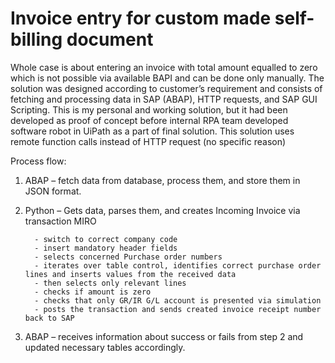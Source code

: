 # Invoice entry for custom made self-billing document

Whole case is about entering an invoice with total amount equalled to zero which is not possible via available BAPI and can be done only manually. The solution was designed according to customer’s requirement and consists of fetching and processing data in SAP (ABAP), HTTP requests, and SAP GUI Scripting.
This is my personal and working solution, but it had been developed as proof of concept before internal RPA team developed software robot in UiPath as a part of final solution. This solution uses remote function calls instead of HTTP request (no specific reason)

Process flow:
  1.	ABAP – fetch data from database, process them, and store them in JSON format.
  2.	Python – Gets data, parses them, and creates Incoming Invoice via transaction MIRO
  
              - switch to correct company code
              - insert mandatory header fields
              - selects concerned Purchase order numbers
              - iterates over table control, identifies correct purchase order lines and inserts values from the received data
              - then selects only relevant lines
              - checks if amount is zero
              - checks that only GR/IR G/L account is presented via simulation
              - posts the transaction and sends created invoice receipt number back to SAP
  3.	ABAP – receives information about success or fails from step 2 and updated necessary tables accordingly.



